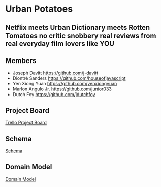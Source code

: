 # Urban Potatoes

## Netflix meets Urban Dictionary meets Rotten Tomatoes no critic snobbery real reviews from real everyday film lovers like YOU

## Members

- Joseph Davitt <https://github.com/j-davitt>
- Diontré Sanders <https://github.com/houseofjavascript>
- Yen Xiong Yuan <https://github.com/yenxiongyuan>
- Marlon Angulo Jr. <https://github.com/junior033>
- Dutch Foy <https://github.com/jdutchfoy>

## Project Board

[Trello Project Board](https://trello.com/b/3WU2KBQC/project)

## Schema

[Schema](https://docs.google.com/document/d/1v4eMLycGQuZywXT7-rfWzbWiGkH0cQ4ez7bq3mNrByQ/edit?usp=sharing)

## Domain Model

[Domain Model](https://www.figma.com/file/P9p6JSrIv54sfLL7ae1wz7/FigJam-Basics?node-id=0%3A1&t=dUGZkuoJSwzJYdWE-1)


